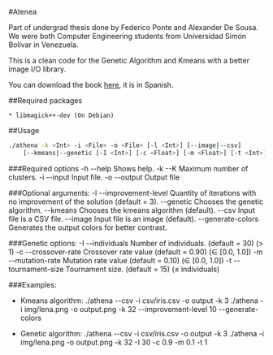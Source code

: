 #Atenea

Part of undergrad thesis done by Federico Ponte and Alexander De Sousa. We were both Computer Engineering students from Universidad Simón Bolívar in Venezuela.

This is a clean code for the Genetic Algorithm and Kmeans with a better image I/O library.

You can download the book [here](https://www.dropbox.com/s/gvek7s4rbwvraxe/thesis.pdf?dl=0), it is in Spanish.

##Required packages

    * libmagick++-dev (On Debian)

##Usage

```bash
./athena -k <Int> -i <File> -o <File> [-l <Int>] [--image|--csv]
	[--kmeans|--genetic [-I <Int>] [-c <Float>] [-m <Float>] [-t <Int>]]
```

###Required options 
	-h   --help              Shows help.
	-k   --K                 Maximum number of clusters.
	-i   --input             Input file.
	-o   --output            Output file

###Optional arguments:
	-l   --improvement-level Quantity of iterations with no improvement
	                         of the solution (default = 3).
	--genetic                Chooses the genetic algorithm.
	--kmeans                 Chooses the kmeans algorithm (default).
	--csv                    Input file is a CSV file.
	--image                  Input file is an image (default).
	--generate-colors        Generates the output colors for better contrast.

###Genetic options:
	-I   --individuals       Number of individuals. (default = 30)   (> 1)
	-c   --crossover-rate    Crossover rate value   (default = 0.90) (∈ [0.0, 1.0])
	-m   --mutation-rate     Mutation rate value    (default = 0.10) (∈ [0.0, 1.0])
	-t   --tournament-size   Tournament size.       (default = 15)   (≤ individuals)

###Examples:
* Kmeans algorithm:
	./athena --csv -i csv/iris.csv -o output -k 3
	./athena -i img/lena.png -o output.png -k 32 --improvement-level 10 --generate-colors

* Genetic algorithm:
	./athena --csv -i csv/iris.csv -o output -k 3
	./athena -i img/lena.png -o output.png -k 32 -I 30 -c 0.9 -m 0.1 -t 1

